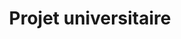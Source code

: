 ---
title: "Projet universitaire"
logo: 'https://cdn.jsdelivr.net/gh/devicons/devicon/icons/unix/unix-original.svg'
rangeHaut: true
rangeBas: false
---